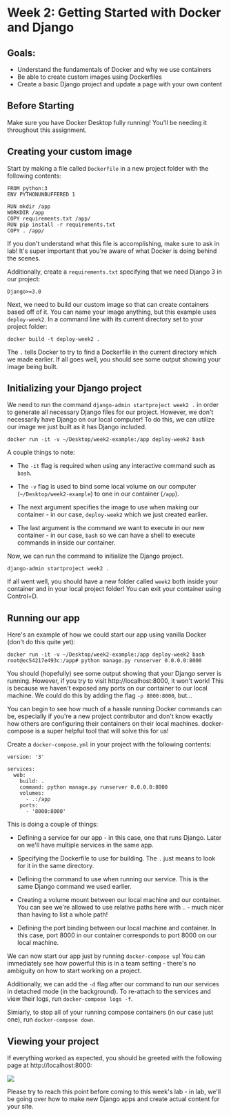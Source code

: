# Week 2: Getting Started with Docker and Django

## Goals:

- Understand the fundamentals of Docker and why we use containers
- Be able to create custom images using Dockerfiles
- Create a basic Django project and update a page with your own content

## Before Starting

Make sure you have Docker Desktop fully running! You'll be needing it throughout this assignment.

## Creating your custom image

Start by making a file called `Dockerfile` in a new project folder with the following contents:

```
FROM python:3
ENV PYTHONUNBUFFERED 1

RUN mkdir /app
WORKDIR /app
COPY requirements.txt /app/
RUN pip install -r requirements.txt
COPY . /app/
```

If you don't understand what this file is accomplishing, make sure to ask in lab! It's super important that you're aware of what Docker is doing behind the scenes.

Additionally, create a `requirements.txt` specifying that we need Django 3 in our project:

```
Django>=3.0
```

Next, we need to build our custom image so that can create containers based off of it. You can name your image anything, but this example uses `deploy-week2`. In a command line with its current directory set to your project folder:

```
docker build -t deploy-week2 .
```

The `.` tells Docker to try to find a Dockerfile in the current directory which we made earlier. If all goes well, you should see some output showing your image being built.

## Initializing your Django project

We need to run the command `django-admin startproject week2 .` in order to generate all necessary Django files for our project. However, we don't necessarily have Django on our local computer! To do this, we can utilize our image we just built as it has Django included.

```
docker run -it -v ~/Desktop/week2-example:/app deploy-week2 bash
```

A couple things to note:

- The `-it` flag is required when using any interactive command such as `bash`.

- The `-v` flag is used to bind some local volume on our computer (`~/Desktop/week2-example`) to one in our container (`/app`).

- The next argument specifies the image to use when making our container - in our case, `deploy-week2` which we just created earlier.

- The last argument is the command we want to execute in our new container - in our case, `bash` so we can have a shell to execute commands in inside our container.


Now, we can run the command to initialize the Django project.
```
django-admin startproject week2 .
```

If all went well, you should have a new folder called `week2` both inside your container and in your local project folder! You can exit your container using Control+D.

## Running our app

Here's an example of how we could start our app using vanilla Docker (don't do this quite yet):

```
docker run -it -v ~/Desktop/week2-example:/app deploy-week2 bash
root@ec54217e493c:/app# python manage.py runserver 0.0.0.0:8000
```

You should (hopefully) see some output showing that your Django server is running. However, if you try to visit http://localhost:8000, it won't work! This is because we haven't exposed any ports on our container to our local machine. We could do this by adding the flag `-p 8000:8000`, but...

You can begin to see how much of a hassle running Docker commands can be, especially if you're a new project contributor and don't know exactly how others are configuring their containers on their local machines. docker-compose is a super helpful tool that will solve this for us!

Create a `docker-compose.yml` in your project with the following contents:

```
version: '3'

services:
  web:
    build: .
    command: python manage.py runserver 0.0.0.0:8000
    volumes:
      - .:/app
    ports:
      - '8000:8000'
```

This is doing a couple of things:

- Defining a service for our app - in this case, one that runs Django. Later on we'll have multiple services in the same app.

- Specifying the Dockerfile to use for building. The `.` just means to look for it in the same directory.

- Defining the command to use when running our service. This is the same Django command we used earlier.

- Creating a volume mount between our local machine and our container. You can see we're allowed to use relative paths here with `.` - much nicer than having to list a whole path!

- Defining the port binding between our local machine and container. In this case, port 8000 in our container corresponds to port 8000 on our local machine.

We can now start our app just by running `docker-compose up`! You can immediately see how powerful this is in a team setting - there's no ambiguity on how to start working on a project.

Additionally, we can add the `-d` flag after our command to run our services in detached mode (in the background). To re-attach to the services and view their logs, run `docker-compose logs -f`.

Simiarly, to stop all of your running compose containers (in our case just one), run `docker-compose down`.

## Viewing your project

If everything worked as expected, you should be greeted with the following page at http://localhost:8000:

![](https://i.imgur.com/VSWwdBs.png)

Please try to reach this point before coming to this week's lab - in lab, we'll be going over how to make new Django apps and create actual content for your site.

